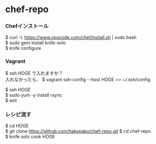 chef-repo
=========
### Chefインストール
 $ curl -L https://www.opscode.com/chef/install.sh | sudo bash  
 $ sudo gem install knife-solo  
 $ knife configure  
  
### Vagrant
 $ ssh HOGE で入れますか？  
 入れなかったら、 $ vagrant ssh-config --host HOGE >> ~/.ssh/config
 
 $ ssh HOGE  
 $ sudo yum -y install rsync  
 $ exit

### レシピ流す
 $ cd HOGE  
 $ git clone https://github.com/hakopako/chef-repo.git 
 $ cd chef-repo  
 $ knife solo cook HOGE
